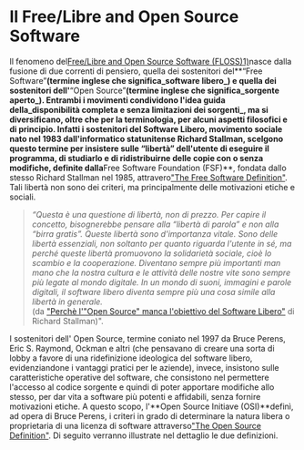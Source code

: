 # Il Free/Libre and Open Source Software

Il fenomeno del[Free/Libre and Open Source Software \(FLOSS\)](http://flossproject.org/)[1\)](http://theopensourcepa.altervista.org/doku.php?id=open_source#fn__1)nasce dalla fusione di due correnti di pensiero, quella dei sostenitori del**“Free Software”**\(termine inglese che significa_software libero_\) e quella dei sostenitori dell'**“Open Source”**\(termine inglese che significa_sorgente aperto_\). Entrambi i movimenti condividono l'idea guida della_disponibilità completa e senza limitazioni dei sorgenti_, ma si diversificano, oltre che per la terminologia, per alcuni aspetti filosofici e di principio. Infatti i sostenitori del Software Libero, movimento sociale nato nel 1983 dall'informatico statunitense Richard Stallman, scelgono questo termine per insistere sulle “libertà” dell'utente di eseguire il programma, di studiarlo e di ridistribuirne delle copie con o senza modifiche, definite dalla**Free Software Foundation \(FSF\)**, fondata dallo stesso Richard Stallman nel 1985, attravero["The Free Software Definition"](https://www.gnu.org/philosophy/free-sw.html). Tali libertà non sono dei criteri, ma principalmente delle motivazioni etiche e sociali.

> _“Questa è una questione di libertà, non di prezzo. Per capire il concetto, bisognerebbe pensare alla “libertà di parola” e non alla “birra gratis”. Queste libertà sono d'importanza vitale. Sono delle libertà essenziali, non soltanto per quanto riguarda l'utente in sé, ma perché queste libertà promuovono la solidarietà sociale, cioè lo scambio e la cooperazione. Diventano sempre più importanti man mano che la nostra cultura e le attività delle nostre vite sono sempre più legate al mondo digitale. In un mondo di suoni, immagini e parole digitali, il software libero diventa sempre più una cosa simile alla libertà in generale._  
> \(da ["Perchè l'"Open Source" manca l'obiettivo del Software Libero"](https://it.wikisource.org/wiki/Perchè_l'"Open_Source"_manca_l'obiettivo_del_Software_Libero) di Richard Stallman\)".

I sostenitori dell' Open Source, termine coniato nel 1997 da Bruce Perens, Eric S. Raymond, Ockman e altri \(che pensavano di creare una sorta di lobby a favore di una ridefinizione ideologica del software libero, evidenziandone i vantaggi pratici per le aziende\), invece, insistono sulle caratteristiche operative del software, che consistono nel permettere l'accesso al codice sorgente e quindi di poter apportare modifiche allo stesso, per dar vita a software più potenti e affidabili, senza fornire motivazioni etiche. A questo scopo, l'**Open Source Initiave \(OSI\)**definì, ad opera di Bruce Perens, i criteri in grado di determinare la natura libera o proprietaria di una licenza di software attraverso["The Open Source Definition"](http://www.opensource.org/docs/osd). Di seguito verranno illustrate nel dettaglio le due definizioni.



